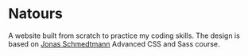 # Natours

A website built from scratch to practice my coding skills. The design is based on [Jonas Schmedtmann](https://github.com/jonasschmedtmann) Advanced CSS and Sass course.